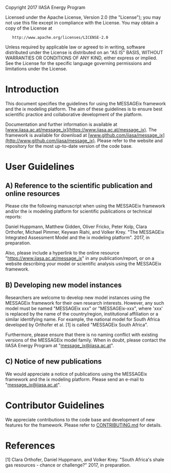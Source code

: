    Copyright 2017 IIASA Energy Program

   Licensed under the Apache License, Version 2.0 (the "License");
   you may not use this file except in compliance with the License.
   You may obtain a copy of the License at

       http://www.apache.org/licenses/LICENSE-2.0

   Unless required by applicable law or agreed to in writing, software
   distributed under the License is distributed on an "AS IS" BASIS,
   WITHOUT WARRANTIES OR CONDITIONS OF ANY KIND, either express or implied.
   See the License for the specific language governing permissions and
   limitations under the License.


Introduction
============

This document specifies the guidelines for using the MESSAGEix framework and the ix modeling platform.
The aim of these guidelines is to ensure best scientific practice and collaborative development of the platform.

Documentation and further information is available at [www.iiasa.ac.at/message_ix](https://www.iiasa.ac.at/message_ix).
The framework is available for download at [www.github.com/iiasa/message_ix](http://www.github.com/iiasa/message_ix).
Please refer to the website and repository for the most up-to-date version of the code base.


User Guidelines
===============

A) Reference to the scientific publication and online resources
---------------------------------------------------------------

Please cite the following manuscript when using the MESSAGEix framework and/or the ix modeling platform 
for scientific publications or technical reports:

  Daniel Huppmann, Matthew Gidden, Oliver Fricko, Peter Kolp, 
  Clara Orthofer, Michael Pimmer, Keywan Riahi, and Volker Krey. 
  "The MESSAGEix Integrated Assessment Model and the ix modeling platform". 
  2017, in preparation. 

Also, please include a hyperlink to the online resource "https://www.iiasa.ac.at/message_ix" 
in any publication/report, or on a website describing your model or scientific analysis using the MESSAGEix framework.

B) Developing new model instances
---------------------------------

Researchers are welcome to develop new model instances using the MESSAGEix framework 
for their own research interests. However, any such model must be named "MESSAGEix xxx" or "MESSAGEix-xxx",
where 'xxx' is replaced by the name of the country/region, institutional affiliation or a similar identifying name.
For example, the national model for South Africa developed by Orthofer et al. [1] is called "MESSAGEix South Africa".

Furthermore, please ensure that there is no naming conflict with existing versions of the MESSAGEix model family.
When in doubt, please contact the IIASA Energy Program at "message_ix@iiasa.ac.at".

C) Notice of new publications
-----------------------------

We would appreciate a notice of publications using the MESSAGEix framework and the ix modeling platform.
Please send an e-mail to "message_ix@iiasa.ac.at".


Contributor Guidelines
======================

We appreciate contributions to the code base and development of new features for the framework.
Please refer to [CONTRIBUTING.md](CONTRIBUTING.md) for details.


References
==========

[1] Clara Orthofer, Daniel Huppmann, and Volker Krey. "South Africa's shale gas resources - chance or challenge?"
2017, in preparation.
